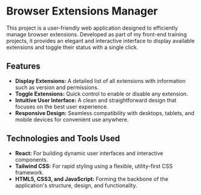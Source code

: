 # Browser Extensions Manager

This project is a user-friendly web application designed to efficiently manage browser extensions. Developed as part of my front-end training projects, it provides an elegant and interactive interface to display available extensions and toggle their status with a single click.

## Features

- **Display Extensions:** A detailed list of all extensions with information such as version and permissions.
- **Toggle Extensions:** Quick control to enable or disable any extension.
- **Intuitive User Interface:** A clean and straightforward design that focuses on the best user experience.
- **Responsive Design:** Seamless compatibility with desktops, tablets, and mobile devices for convenient use anywhere.

## Technologies and Tools Used

- **React:** For building dynamic user interfaces and interactive components.
- **Tailwind CSS:** For rapid styling using a flexible, utility-first CSS framework.
- **HTML5, CSS3, and JavaScript:** Forming the backbone of the application's structure, design, and functionality.
